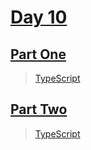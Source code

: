 
# [Day 10](https://adventofcode.com/2023/day/10)

## [Part One](https://adventofcode.com/2023/day/10#part1)

> [TypeScript](/typescript/2023/10/src/p1.ts)

## [Part Two](https://adventofcode.com/2023/day/10#part2)

> [TypeScript](/typescript/2023/10/src/p2.ts)
